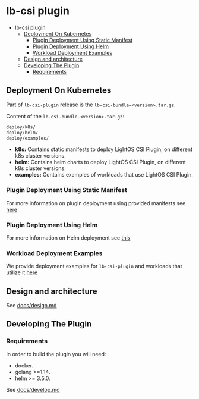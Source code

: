 # lb-csi plugin

- [lb-csi plugin](#lb-csi-plugin)
  - [Deployment On Kubernetes](#deployment-on-kubernetes)
    - [Plugin Deployment Using Static Manifest](#plugin-deployment-using-static-manifest)
    - [Plugin Deployment Using Helm](#plugin-deployment-using-helm)
    - [Workload Deployment Examples](#workload-deployment-examples)
  - [Design and architecture](#design-and-architecture)
  - [Developing The Plugin](#developing-the-plugin)
    - [Requirements](#requirements)

## Deployment On Kubernetes

Part of `lb-csi-plugin` release is the `lb-csi-bundle-<version>.tar.gz`.

Content of the `lb-csi-bundle-<version>.tar.gz`:

```bash
deploy/k8s/
deploy/helm/
deploy/examples/
```

- **k8s:** Contains static manifests to deploy LightOS CSI Plugin, on different k8s cluster versions.
- **helm:** Contains helm charts to deploy LightOS CSI Plugin, on different k8s cluster versions.
- **examples:** Contains examples of workloads that use LightOS CSI Plugin.

### Plugin Deployment Using Static Manifest

For more information on plugin deployment using provided manifests see [here](deploy/README.md)

### Plugin Deployment Using Helm

For more information on Helm deployment see [this](deploy/helm/lb-csi/README.md)

### Workload Deployment Examples

We provide deployment examples for `lb-csi-plugin` and workloads that utilize it [here](deploy/README.md)

## Design and architecture

See [docs/design.md](./docs/design.md)

## Developing The Plugin

### Requirements

In order to build the plugin you will need:

- docker.
- golang >=1.14.
- helm >= 3.5.0.

See [docs/develop.md](./docs/develop.md)
